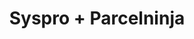 ---
title: "Syspro + Parcelninja"
seoTitle: "Syspro Parcelninja Integration"
seoDescription: "Integrate Syspro with Parcelninja, and you'll be able to automate logistics, simplify the ordering process and save time - and money. Find out more about how a Syspro Parcelninja Integration can help your business."
lead: "Let Stock2Shop send fulfillment notifications to Parcelninja once orders are successfully raised in SYSPRO. Here’s how we can help you streamline your workflow."
type: "source-fulfillment"
source: "syspro"
channel: "parcelninja"
image: "/images/sap-shopify.png"
imageAlt: Syspro logo
tags: []
---